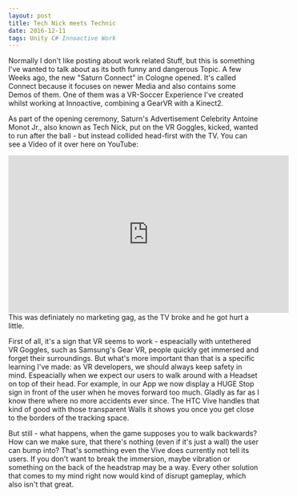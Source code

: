 ```yaml
---
layout: post
title: Tech Nick meets Technic
date: 2016-12-11
tags: Unity C# Innoactive Work
---
```

Normally I don't like posting about work related Stuff, but this is something I've wanted to talk about as its both funny and dangerous Topic.
A few Weeks ago, the new "Saturn Connect" in Cologne opened. It's called Connect because it focuses on newer Media and also contains some Demos of them. One of them was a VR-Soccer Experience I've created whilst working at Innoactive, combining a GearVR with a Kinect2.

As part of the opening ceremony, Saturn's Advertisement Celebrity Antoine Monot Jr., also known as Tech Nick, put on the VR Goggles, kicked, wanted to run after the ball - but instead collided head-first with the TV. You can see a Video of it over here on YouTube:
<center><iframe width="560" height="315" src="https://www.youtube.com/embed/y8M49fHWanM?t=9s?rel=0?ecver=1" frameborder="0" allowfullscreen></iframe></center>
This was definiately no marketing gag, as the TV broke and he got hurt a little.


First of all, it's a sign that VR seems to work - espeacially with untethered VR Goggles, such as Samsung's Gear VR, people quickly get immersed and forget their surroundings.
But what's more important than that is a specific learning I've made: as VR developers, we should always keep safety in mind. Espeacially when we expect our users to walk around with a Headset on top of their head. For example, in our App we now display a HUGE Stop sign in front of the user when he moves forward too much. Gladly as far as I know there where no more accidents ever since.
The HTC Vive handles that kind of good with those transparent Walls it shows you once you get close to the borders of the tracking space.

But still - what happens, when the game supposes you to walk backwards? How can we make sure, that there's nothing (even if it's just a wall) the user can bump into? That's something even the Vive does currently not tell its users. If you don't want to break the immersion, maybe vibration or something on the back of the headstrap may be a way. Every other solution that comes to my mind right now would kind of disrupt gameplay, which also isn't that great. 